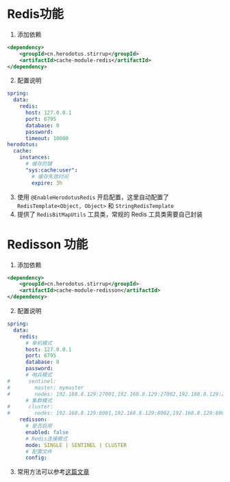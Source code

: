 # Redis功能

1. 添加依赖

```xml
<dependency>
    <groupId>cn.herodotus.stirrup</groupId>
    <artifactId>cache-module-redis</artifactId>
</dependency>
```
2. 配置说明

```yaml
spring:
  data:
    redis:
      host: 127.0.0.1
      port: 6795
      database: 0
      password:
      timeout: 10000
herodotus:
  cache:
    instances:
      # 缓存的键
      "sys:cache:user":
        # 缓存失效时间
        expire: 3h
```

3. 使用 `@EnableHerodotusRedis` 开启配置，这里自动配置了 `RedisTemplate<Object, Object>` 和 `StringRedisTemplate`
4. 提供了 `RedisBitMapUtils` 工具类，常规的 Redis 工具类需要自己封装

# Redisson 功能

1. 添加依赖

```xml
<dependency>
    <groupId>cn.herodotus.stirrup</groupId>
    <artifactId>cache-module-redisson</artifactId>
</dependency>
```

2. 配置说明

```yaml
spring:
  data:
    redis:
      # 单机模式
      host: 127.0.0.1
      port: 6795
      database: 0
      password:
      # 哨兵模式
#      sentinel:
#        master: mymaster
#        nodes: 192.168.8.129:27001,192.168.8.129:27002,192.168.8.129:27003
      # 集群模式
#      cluster:
#        nodes: 192.168.8.129:8001,192.168.8.129:8002,192.168.8.129:8003,192.168.8.129:8004,192.168.8.129:8005,192.168.8.129:8006
    redisson:
      # 是否启用
      enabled: false
      # Redis连接模式
      mode: SINGLE | SENTINEL | CLUSTER
      # 配置文件
      config:
```
3. 常用方法可以参考[这篇文章](https://zhuanlan.zhihu.com/p/596334390?utm_id=0)